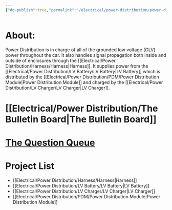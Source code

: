 ```yaml
---
{"dg-publish":true,"permalink":"/electrical/power-distribution/power-distribution-home/","pinned":true}
---
```


# About:
Power Distribution is in charge of all of the grounded low voltage (GLV) power throughout the car. It also handles signal propagation both inside and outside of enclosures through the [[Electrical/Power Distribution/Harness/Harness\|Harness]]. It supplies power from the [[Electrical/Power Distribution/LV Battery/LV Battery\|LV Battery]] which is distributed by the [[Electrical/Power Distribution/PDM/Power Distribution Module\|Power Distribution Module]] and charged by the [[Electrical/Power Distribution/LV Charger/LV Charger\|LV Charger]].
# [[Electrical/Power Distribution/The Bulletin Board\|The Bulletin Board]]

# [The Question Queue ](https://docs.google.com/spreadsheets/d/1GErfYnaAddjZgJkXivtJXJwNPky5yMlqq_ky7ORIy0c/edit?usp=sharing)
# Project List
- [[Electrical/Power Distribution/Harness/Harness\|Harness]]
- [[Electrical/Power Distribution/LV Battery/LV Battery\|LV Battery]]
- [[Electrical/Power Distribution/LV Charger/LV Charger\|LV Charger]]
- [[Electrical/Power Distribution/PDM/Power Distribution Module\|Power Distribution Module]]